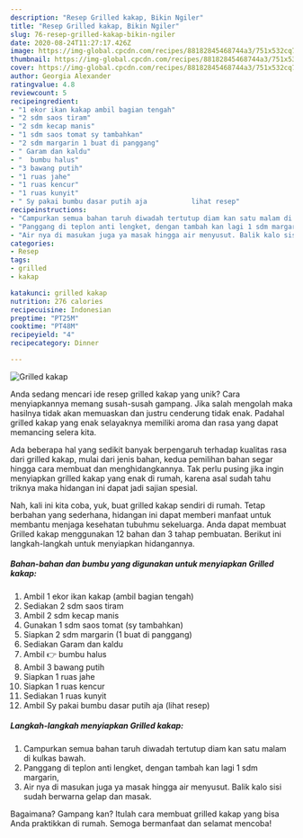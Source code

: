 ```yaml
---
description: "Resep Grilled kakap, Bikin Ngiler"
title: "Resep Grilled kakap, Bikin Ngiler"
slug: 76-resep-grilled-kakap-bikin-ngiler
date: 2020-08-24T11:27:17.426Z
image: https://img-global.cpcdn.com/recipes/88182845468744a3/751x532cq70/grilled-kakap-foto-resep-utama.jpg
thumbnail: https://img-global.cpcdn.com/recipes/88182845468744a3/751x532cq70/grilled-kakap-foto-resep-utama.jpg
cover: https://img-global.cpcdn.com/recipes/88182845468744a3/751x532cq70/grilled-kakap-foto-resep-utama.jpg
author: Georgia Alexander
ratingvalue: 4.8
reviewcount: 5
recipeingredient:
- "1 ekor ikan kakap ambil bagian tengah"
- "2 sdm saos tiram"
- "2 sdm kecap manis"
- "1 sdm saos tomat sy tambahkan"
- "2 sdm margarin 1 buat di panggang"
- " Garam dan kaldu"
- "  bumbu halus"
- "3 bawang putih"
- "1 ruas jahe"
- "1 ruas kencur"
- "1 ruas kunyit"
- " Sy pakai bumbu dasar putih aja           lihat resep"
recipeinstructions:
- "Campurkan semua bahan taruh diwadah tertutup diam kan satu malam di kulkas bawah."
- "Panggang di teplon anti lengket, dengan tambah kan lagi 1 sdm margarin,"
- "Air nya di masukan juga ya masak hingga air menyusut. Balik kalo sisi sudah berwarna gelap dan masak."
categories:
- Resep
tags:
- grilled
- kakap

katakunci: grilled kakap 
nutrition: 276 calories
recipecuisine: Indonesian
preptime: "PT25M"
cooktime: "PT48M"
recipeyield: "4"
recipecategory: Dinner

---
```



![Grilled kakap](https://img-global.cpcdn.com/recipes/88182845468744a3/751x532cq70/grilled-kakap-foto-resep-utama.jpg)

Anda sedang mencari ide resep grilled kakap yang unik? Cara menyiapkannya memang susah-susah gampang. Jika salah mengolah maka hasilnya tidak akan memuaskan dan justru cenderung tidak enak. Padahal grilled kakap yang enak selayaknya memiliki aroma dan rasa yang dapat memancing selera kita.



Ada beberapa hal yang sedikit banyak berpengaruh terhadap kualitas rasa dari grilled kakap, mulai dari jenis bahan, kedua pemilihan bahan segar hingga cara membuat dan menghidangkannya. Tak perlu pusing jika ingin menyiapkan grilled kakap yang enak di rumah, karena asal sudah tahu triknya maka hidangan ini dapat jadi sajian spesial.


Nah, kali ini kita coba, yuk, buat grilled kakap sendiri di rumah. Tetap berbahan yang sederhana, hidangan ini dapat memberi manfaat untuk membantu menjaga kesehatan tubuhmu sekeluarga. Anda dapat membuat Grilled kakap menggunakan 12 bahan dan 3 tahap pembuatan. Berikut ini langkah-langkah untuk menyiapkan hidangannya.

<!--inarticleads1-->

##### Bahan-bahan dan bumbu yang digunakan untuk menyiapkan Grilled kakap:

1. Ambil 1 ekor ikan kakap (ambil bagian tengah)
1. Sediakan 2 sdm saos tiram
1. Ambil 2 sdm kecap manis
1. Gunakan 1 sdm saos tomat (sy tambahkan)
1. Siapkan 2 sdm margarin (1 buat di panggang)
1. Sediakan  Garam dan kaldu
1. Ambil  👉 bumbu halus
1. Ambil 3 bawang putih
1. Siapkan 1 ruas jahe
1. Siapkan 1 ruas kencur
1. Sediakan 1 ruas kunyit
1. Ambil  Sy pakai bumbu dasar putih aja           (lihat resep)




<!--inarticleads2-->

##### Langkah-langkah menyiapkan Grilled kakap:

1. Campurkan semua bahan taruh diwadah tertutup diam kan satu malam di kulkas bawah.
1. Panggang di teplon anti lengket, dengan tambah kan lagi 1 sdm margarin,
1. Air nya di masukan juga ya masak hingga air menyusut. Balik kalo sisi sudah berwarna gelap dan masak.




Bagaimana? Gampang kan? Itulah cara membuat grilled kakap yang bisa Anda praktikkan di rumah. Semoga bermanfaat dan selamat mencoba!
